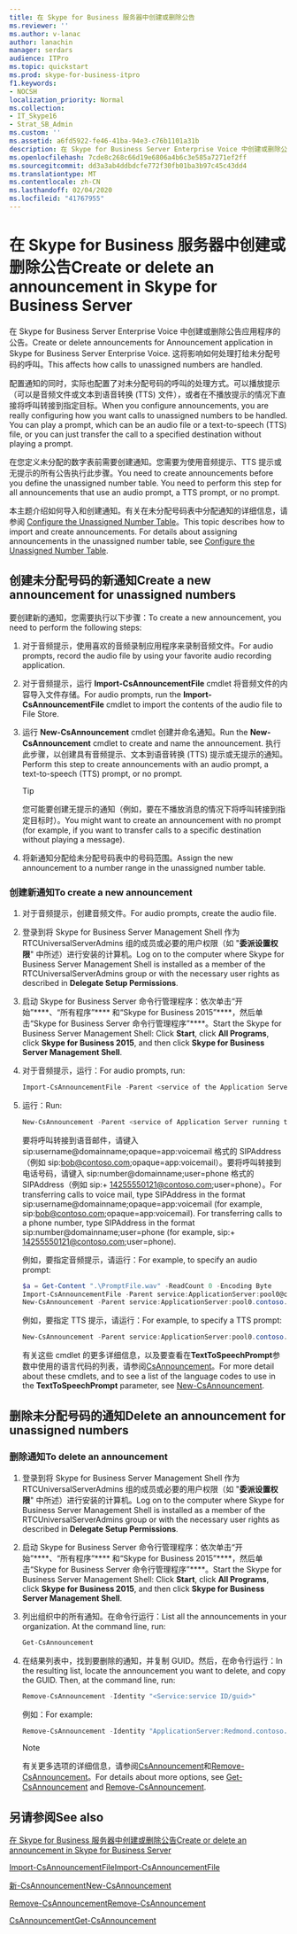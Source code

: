 ```yaml
---
title: 在 Skype for Business 服务器中创建或删除公告
ms.reviewer: ''
ms.author: v-lanac
author: lanachin
manager: serdars
audience: ITPro
ms.topic: quickstart
ms.prod: skype-for-business-itpro
f1.keywords:
- NOCSH
localization_priority: Normal
ms.collection:
- IT_Skype16
- Strat_SB_Admin
ms.custom: ''
ms.assetid: a6fd5922-fe46-41ba-94e3-c76b1101a31b
description: 在 Skype for Business Server Enterprise Voice 中创建或删除公告应用程序的公告。 这将影响如何处理打给未分配号码的呼叫。
ms.openlocfilehash: 7cde8c268c66d19e6806a4b6c3e585a7271ef2ff
ms.sourcegitcommit: dd3a3ab4ddbdcfe772f30fb01ba3b97c45c43dd4
ms.translationtype: MT
ms.contentlocale: zh-CN
ms.lasthandoff: 02/04/2020
ms.locfileid: "41767955"
---
```

# <a name="create-or-delete-an-announcement-in-skype-for-business-server"></a><span data-ttu-id="22b6d-104">在 Skype for Business 服务器中创建或删除公告</span><span class="sxs-lookup"><span data-stu-id="22b6d-104">Create or delete an announcement in Skype for Business Server</span></span>

<span data-ttu-id="22b6d-105">在 Skype for Business Server Enterprise Voice 中创建或删除公告应用程序的公告。</span><span class="sxs-lookup"><span data-stu-id="22b6d-105">Create or delete announcements for Announcement application in Skype for Business Server Enterprise Voice.</span></span> <span data-ttu-id="22b6d-106">这将影响如何处理打给未分配号码的呼叫。</span><span class="sxs-lookup"><span data-stu-id="22b6d-106">This affects how calls to unassigned numbers are handled.</span></span>

<span data-ttu-id="22b6d-p103">配置通知的同时，实际也配置了对未分配号码的呼叫的处理方式。可以播放提示（可以是音频文件或文本到语音转换 (TTS) 文件），或者在不播放提示的情况下直接将呼叫转接到指定目标。</span><span class="sxs-lookup"><span data-stu-id="22b6d-p103">When you configure announcements, you are really configuring how you want calls to unassigned numbers to be handled. You can play a prompt, which can be an audio file or a text-to-speech (TTS) file, or you can just transfer the call to a specified destination without playing a prompt.</span></span>

<span data-ttu-id="22b6d-p104">在您定义未分配的数字表前需要创建通知。您需要为使用音频提示、TTS 提示或无提示的所有公告执行此步骤。</span><span class="sxs-lookup"><span data-stu-id="22b6d-p104">You need to create announcements before you define the unassigned number table. You need to perform this step for all announcements that use an audio prompt, a TTS prompt, or no prompt.</span></span>

<span data-ttu-id="22b6d-p105">本主题介绍如何导入和创建通知。有关在未分配号码表中分配通知的详细信息，请参阅 [Configure the Unassigned Number Table](https://technet.microsoft.com/library/eaa01986-e92f-4328-acf6-4e46c4306a04.aspx)。</span><span class="sxs-lookup"><span data-stu-id="22b6d-p105">This topic describes how to import and create announcements. For details about assigning announcements in the unassigned number table, see [Configure the Unassigned Number Table](https://technet.microsoft.com/library/eaa01986-e92f-4328-acf6-4e46c4306a04.aspx).</span></span>

## <a name="create-a-new-announcement-for-unassigned-numbers"></a><span data-ttu-id="22b6d-113">创建未分配号码的新通知</span><span class="sxs-lookup"><span data-stu-id="22b6d-113">Create a new announcement for unassigned numbers</span></span>

<span data-ttu-id="22b6d-114">要创建新的通知，您需要执行以下步骤：</span><span class="sxs-lookup"><span data-stu-id="22b6d-114">To create a new announcement, you need to perform the following steps:</span></span>

1. <span data-ttu-id="22b6d-115">对于音频提示，使用喜欢的音频录制应用程序来录制音频文件。</span><span class="sxs-lookup"><span data-stu-id="22b6d-115">For audio prompts, record the audio file by using your favorite audio recording application.</span></span>

2. <span data-ttu-id="22b6d-116">对于音频提示，运行 **Import-CsAnnouncementFile** cmdlet 将音频文件的内容导入文件存储。</span><span class="sxs-lookup"><span data-stu-id="22b6d-116">For audio prompts, run the **Import-CsAnnouncementFile** cmdlet to import the contents of the audio file to File Store.</span></span>

3. <span data-ttu-id="22b6d-117">运行  **New-CsAnnouncement** cmdlet 创建并命名通知。</span><span class="sxs-lookup"><span data-stu-id="22b6d-117">Run the **New-CsAnnouncement** cmdlet to create and name the announcement.</span></span> <span data-ttu-id="22b6d-118">执行此步骤，以创建具有音频提示、文本到语音转换 (TTS) 提示或无提示的通知。</span><span class="sxs-lookup"><span data-stu-id="22b6d-118">Perform this step to create announcements with an audio prompt, a text-to-speech (TTS) prompt, or no prompt.</span></span>

    > [!TIP]
    > <span data-ttu-id="22b6d-119">您可能要创建无提示的通知（例如，要在不播放消息的情况下将呼叫转接到指定目标时）。</span><span class="sxs-lookup"><span data-stu-id="22b6d-119">You might want to create an announcement with no prompt (for example, if you want to transfer calls to a specific destination without playing a message).</span></span>

4. <span data-ttu-id="22b6d-120">将新通知分配给未分配号码表中的号码范围。</span><span class="sxs-lookup"><span data-stu-id="22b6d-120">Assign the new announcement to a number range in the unassigned number table.</span></span>

### <a name="to-create-a-new-announcement"></a><span data-ttu-id="22b6d-121">创建新通知</span><span class="sxs-lookup"><span data-stu-id="22b6d-121">To create a new announcement</span></span>

1. <span data-ttu-id="22b6d-122">对于音频提示，创建音频文件。</span><span class="sxs-lookup"><span data-stu-id="22b6d-122">For audio prompts, create the audio file.</span></span>

2. <span data-ttu-id="22b6d-123">登录到将 Skype for Business Server Management Shell 作为 RTCUniversalServerAdmins 组的成员或必要的用户权限（如 "**委派设置权限**" 中所述）进行安装的计算机。</span><span class="sxs-lookup"><span data-stu-id="22b6d-123">Log on to the computer where Skype for Business Server Management Shell is installed as a member of the RTCUniversalServerAdmins group or with the necessary user rights as described in **Delegate Setup Permissions**.</span></span>

3. <span data-ttu-id="22b6d-124">启动 Skype for Business Server 命令行管理程序：依次单击“开始”\*\*\*\*、“所有程序”\*\*\*\* 和“Skype for Business 2015”\*\*\*\*，然后单击“Skype for Business Server 命令行管理程序”\*\*\*\*。</span><span class="sxs-lookup"><span data-stu-id="22b6d-124">Start the Skype for Business Server Management Shell: Click **Start**, click **All Programs**, click **Skype for Business 2015**, and then click **Skype for Business Server Management Shell**.</span></span>

4. <span data-ttu-id="22b6d-125">对于音频提示，运行：</span><span class="sxs-lookup"><span data-stu-id="22b6d-125">For audio prompts, run:</span></span>

   ```powershell
   Import-CsAnnouncementFile -Parent <service of the Application Server running the Announcement application> -FileName <name for file in File Store> -Content Byte [<contents of file in byte array>]
   ```

5. <span data-ttu-id="22b6d-126">运行：</span><span class="sxs-lookup"><span data-stu-id="22b6d-126">Run:</span></span>

   ```powershell
   New-CsAnnouncement -Parent <service of Application Server running the Announcement application, in the form: service:ApplicationServer:<fqdn>> -Name <unique name to be used as destination in unassigned number table> [-AudioFilePrompt <FileName specified in Import-CsAnnouncementFile>] [-TextToSpeechPrompt <text string to be converted to speech>] [-Language <Language for playing the TTS prompt (required for PromptTts)>] [-TargetUri sip:SIPAddress for transferring caller after announcement]
   ```

    <span data-ttu-id="22b6d-p107">要将呼叫转接到语音邮件，请键入 sip:username@domainname;opaque=app:voicemail 格式的 SIPAddress（例如 sip:bob@contoso.com;opaque=app:voicemail）。要将呼叫转接到电话号码，请键入 sip:number@domainname;user=phone 格式的 SIPAddress（例如 sip:+ 14255550121@contoso.com;user=phone）。</span><span class="sxs-lookup"><span data-stu-id="22b6d-p107">For transferring calls to voice mail, type SIPAddress in the format sip:username@domainname;opaque=app:voicemail (for example, sip:bob@contoso.com;opaque=app:voicemail). For transferring calls to a phone number, type SIPAddress in the format sip:number@domainname;user=phone (for example, sip:+ 14255550121@contoso.com;user=phone).</span></span>

    <span data-ttu-id="22b6d-129">例如，要指定音频提示，请运行：</span><span class="sxs-lookup"><span data-stu-id="22b6d-129">For example, to specify an audio prompt:</span></span>

   ```powershell
   $a = Get-Content ".\PromptFile.wav" -ReadCount 0 -Encoding Byte
   Import-CsAnnouncementFile -Parent service:ApplicationServer:pool0@contoso.com -FileName "ChangedNumberMessage.wav" -Content $a
   New-CsAnnouncement -Parent service:ApplicationServer:pool0.contoso.com -Name "Number Changed Announcement" -AudioFilePrompt "ChangedNumberMessage.wav"
   ```

    <span data-ttu-id="22b6d-130">例如，要指定 TTS 提示，请运行：</span><span class="sxs-lookup"><span data-stu-id="22b6d-130">For example, to specify a TTS prompt:</span></span>

   ```powershell
   New-CsAnnouncement -Parent service:ApplicationServer:pool0.contoso.com -Name "Help Desk Announcement" -TextToSpeechPrompt "The Help Desk number has changed. Please dial 5550100." -Language "en-US"
   ```

   <span data-ttu-id="22b6d-131">有关这些 cmdlet 的更多详细信息，以及要查看在**TextToSpeechPrompt**参数中使用的语言代码的列表，请参阅[CsAnnouncement](https://docs.microsoft.com/powershell/module/skype/new-csannouncement?view=skype-ps)。</span><span class="sxs-lookup"><span data-stu-id="22b6d-131">For more detail about these cmdlets, and to see a list of the language codes to use in the **TextToSpeechPrompt** parameter, see [New-CsAnnouncement](https://docs.microsoft.com/powershell/module/skype/new-csannouncement?view=skype-ps).</span></span>

## <a name="delete-an-announcement-for-unassigned-numbers"></a><span data-ttu-id="22b6d-132">删除未分配号码的通知</span><span class="sxs-lookup"><span data-stu-id="22b6d-132">Delete an announcement for unassigned numbers</span></span>

### <a name="to-delete-an-announcement"></a><span data-ttu-id="22b6d-133">删除通知</span><span class="sxs-lookup"><span data-stu-id="22b6d-133">To delete an announcement</span></span>

1. <span data-ttu-id="22b6d-134">登录到将 Skype for Business Server Management Shell 作为 RTCUniversalServerAdmins 组的成员或必要的用户权限（如 "**委派设置权限**" 中所述）进行安装的计算机。</span><span class="sxs-lookup"><span data-stu-id="22b6d-134">Log on to the computer where Skype for Business Server Management Shell is installed as a member of the RTCUniversalServerAdmins group or with the necessary user rights as described in **Delegate Setup Permissions**.</span></span>

2. <span data-ttu-id="22b6d-135">启动 Skype for Business Server 命令行管理程序：依次单击“开始”\*\*\*\*、“所有程序”\*\*\*\* 和“Skype for Business 2015”\*\*\*\*，然后单击“Skype for Business Server 命令行管理程序”\*\*\*\*。</span><span class="sxs-lookup"><span data-stu-id="22b6d-135">Start the Skype for Business Server Management Shell: Click **Start**, click **All Programs**, click **Skype for Business 2015**, and then click **Skype for Business Server Management Shell**.</span></span>

3. <span data-ttu-id="22b6d-p108">列出组织中的所有通知。在命令行运行：</span><span class="sxs-lookup"><span data-stu-id="22b6d-p108">List all the announcements in your organization. At the command line, run:</span></span>

   ```powershell
   Get-CsAnnouncement
   ```

4. <span data-ttu-id="22b6d-p109">在结果列表中，找到要删除的通知，并复制 GUID。然后，在命令行运行：</span><span class="sxs-lookup"><span data-stu-id="22b6d-p109">In the resulting list, locate the announcement you want to delete, and copy the GUID. Then, at the command line, run:</span></span>

   ```powershell
   Remove-CsAnnouncement -Identity "<Service:service ID/guid>"
   ```

    <span data-ttu-id="22b6d-140">例如：</span><span class="sxs-lookup"><span data-stu-id="22b6d-140">For example:</span></span>

   ```powershell
   Remove-CsAnnouncement -Identity "ApplicationServer:Redmond.contoso.com/1951f734-c80f-4fb2-965d-51807c792b90"
   ```

    > [!NOTE]
    > <span data-ttu-id="22b6d-141">有关更多选项的详细信息，请参阅[CsAnnouncement](https://docs.microsoft.com/powershell/module/skype/get-csannouncement?view=skype-ps)和[Remove-CsAnnouncement](https://docs.microsoft.com/powershell/module/skype/remove-csannouncement?view=skype-ps)。</span><span class="sxs-lookup"><span data-stu-id="22b6d-141">For details about more options, see [Get-CsAnnouncement](https://docs.microsoft.com/powershell/module/skype/get-csannouncement?view=skype-ps) and [Remove-CsAnnouncement](https://docs.microsoft.com/powershell/module/skype/remove-csannouncement?view=skype-ps).</span></span>

## <a name="see-also"></a><span data-ttu-id="22b6d-142">另请参阅</span><span class="sxs-lookup"><span data-stu-id="22b6d-142">See also</span></span>

[<span data-ttu-id="22b6d-143">在 Skype for Business 服务器中创建或删除公告</span><span class="sxs-lookup"><span data-stu-id="22b6d-143">Create or delete an announcement in Skype for Business Server</span></span>](create-an-announcement.md)

[<span data-ttu-id="22b6d-144">Import-CsAnnouncementFile</span><span class="sxs-lookup"><span data-stu-id="22b6d-144">Import-CsAnnouncementFile</span></span>](https://docs.microsoft.com/powershell/module/skype/import-csannouncementfile?view=skype-ps)

[<span data-ttu-id="22b6d-145">新-CsAnnouncement</span><span class="sxs-lookup"><span data-stu-id="22b6d-145">New-CsAnnouncement</span></span>](https://docs.microsoft.com/powershell/module/skype/new-csannouncement?view=skype-ps)

[<span data-ttu-id="22b6d-146">Remove-CsAnnouncement</span><span class="sxs-lookup"><span data-stu-id="22b6d-146">Remove-CsAnnouncement</span></span>](https://docs.microsoft.com/powershell/module/skype/remove-csannouncement?view=skype-ps)

[<span data-ttu-id="22b6d-147">CsAnnouncement</span><span class="sxs-lookup"><span data-stu-id="22b6d-147">Get-CsAnnouncement</span></span>](https://docs.microsoft.com/powershell/module/skype/get-csannouncement?view=skype-ps)

